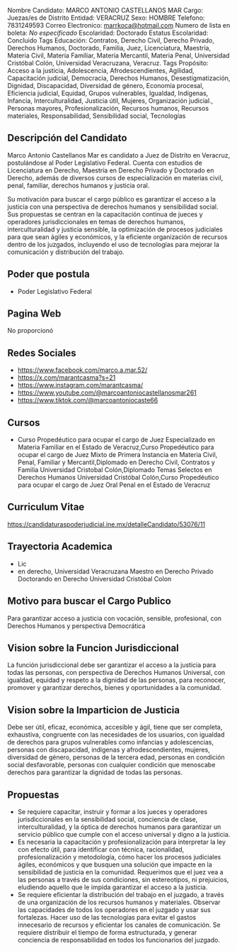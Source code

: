Nombre Candidato: MARCO ANTONIO CASTELLANOS MAR
Cargo: Juezas/es de Distrito
Entidad: VERACRUZ
Sexo: HOMBRE
Telefono: 7831249593
Correo Electronico: marrkoca@hotmail.com
Numero de lista en boleta: *No especificado*
Escolaridad: Doctorado
Estatus Escolaridad: Concluido
Tags Educación: Contratos, Derecho Civil, Derecho Privado, Derechos Humanos, Doctorado, Familia, Juez, Licenciatura, Maestría, Materia Civil, Materia Familiar, Materia Mercantil, Materia Penal, Universidad Cristóbal Colón, Universidad Veracruzana, Veracruz.
Tags Propósito: Acceso a la justicia, Adolescencia, Afrodescendientes, Agilidad, Capacitación judicial, Democracia, Derechos Humanos, Desestigmatización, Dignidad, Discapacidad, Diversidad de género, Economía procesal, Eficiencia judicial, Equidad, Grupos vulnerables, Igualdad, Indígenas, Infancia, Interculturalidad, Justicia útil, Mujeres, Organización judicial., Personas mayores, Profesionalización, Recursos humanos, Recursos materiales, Responsabilidad, Sensibilidad social, Tecnologías


## Descripción del Candidato 

Marco Antonio Castellanos Mar es candidato a Juez de Distrito en Veracruz, postulándose al Poder Legislativo Federal. Cuenta con estudios de Licenciatura en Derecho, Maestría en Derecho Privado y Doctorado en Derecho, además de diversos cursos de especialización en materias civil, penal, familiar, derechos humanos y justicia oral.

Su motivación para buscar el cargo público es garantizar el acceso a la justicia con una perspectiva de derechos humanos y sensibilidad social. Sus propuestas se centran en la capacitación continua de jueces y operadores jurisdiccionales en temas de derechos humanos, interculturalidad y justicia sensible, la optimización de procesos judiciales para que sean ágiles y económicos, y la eficiente organización de recursos dentro de los juzgados, incluyendo el uso de tecnologías para mejorar la comunicación y distribución del trabajo.


## Poder que postula

- Poder Legislativo Federal


## Pagina Web

No proporcionó


## Redes Sociales

- https://www.facebook.com/marco.a.mar.52/
- https://x.com/marantcasma?s=21
- https://www.instagram.com/marantcasma/
- https://www.youtube.com/@marcoantoniocastellanosmar261
- https://www.tiktok.com/@marcoantoniocaste66


## Cursos

- Curso Propedéutico para ocupar el cargo de Juez Especializado en Materia Familiar en el Estado de Veracruz,Curso Propedéutico para ocupar el cargo de Juez Mixto de Primera Instancia en Materia Civil, Penal, Familiar y Mercantil,Diplomado en Derecho Civil, Contratos y Familia Universidad Cristobal Colón,Diplomado Temas Selectos en Derechos Humanos Universidad Cristóbal Colón,Curso Propedéutico para ocupar el cargo de Juez Oral Penal en el Estado de Veracruz


## Curriculum Vitae

https://candidaturaspoderjudicial.ine.mx/detalleCandidato/53076/11


## Trayectoria Academica

- Lic
- en derecho, Universidad Veracruzana Maestro en Derecho Privado Doctorando en Derecho Universidad Cristóbal Colon


## Motivo para buscar el Cargo Publico

Para garantizar acceso a justicia con vocación, sensible, profesional, con Derechos Humanos y perspectiva Democrática


## Vision sobre la Funcion Jurisdiccional

La función jurisdiccional debe ser garantizar el acceso a la justicia para todas las personas, con perspectiva de Derechos Humanos Universal, con igualdad, equidad y respeto a la dignidad de las personas, para reconocer, promover y garantizar derechos, bienes y oportunidades a la comunidad.


## Vision sobre la Imparticion de Justicia

Debe ser útil, eficaz, económica, accesible y ágil, tiene que ser completa, exhaustiva, congruente con las necesidades de los usuarios, con igualdad de derechos para grupos vulnerables como infancias y adolescencias, personas con discapacidad, indigenas y afrodescendientes, mujeres, diversidad de género, personas de la tercera edad, personas en condición social desfavorable, personas con cualquier condición que menoscabe derechos para garantizar la dignidad de todas las personas.


## Propuestas

- Se requiere capacitar, instruir y formar a los jueces y operadores jurisdiccionales en la sensibilidad social, conciencia de clase, interculturalidad, y la óptica de derechos humanos para garantizar un servicio público que cumple con el acceso universal y digno a la justicia.
- Es necesaria la capacitación y profesionalización para interpretar la ley con efecto útil, para identificar con técnica, racionalidad, profesionalización y metodología, cómo hacer los procesos judiciales ágiles, económicos y que busquen una solución que impacte en la sensibilidad de justicia en la comunidad. Requerimos que el juez vea a las personas a través de sus condiciones, sin estereotipos, ni prejuicios, eludiendo aquello que le impida garantizar el acceso a la justicia.
- Se requiere eficientar la distribución del trabajo en el juzgado, a través de una organización de los recursos humanos y materiales. Observar las capacidades de todos los operadores en el juzgado y usar sus fortalezas. Hacer uso de las tecnologías para evitar el gastos innecesario de recursos y eficientar los canales de comunicación. Se requiere distribuir el tiempo de forma estructurada, y generar conciencia de responsabilidad en todos los funcionarios del juzgado.

